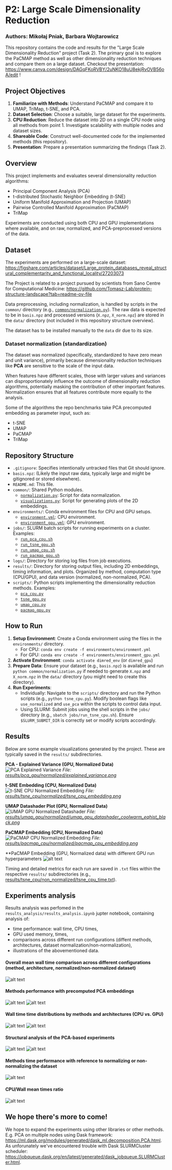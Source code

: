 # P2: Large Scale Dimensionality Reduction
### Authors: Mikołaj Pniak, Barbara Wojtarowicz

This repository contains the code and results for the "Large Scale Dimensionality Reduction" project (Task 2). The primary goal is to explore the PaCMAP method as well as other dimensionality reduction techniques and compare them on a large dataset.
Checkout the presentation: https://www.canva.com/design/DAGqFKoRVBY/2uNKO18uU8ekjRvOVB56oA/edit !

## Project Objectives

1.  **Familiarize with Methods**: Understand PaCMAP and compare it to UMAP, TriMap, t-SNE, and PCA.
2.  **Dataset Selection**: Choose a suitable, large dataset for the experiments.
3.  **CPU Reduction**: Reduce the dataset into 2D on a single CPU node using all methods from point 1. Investigate scalability with multiple nodes and dataset sizes.
4.  **Shareable Code**: Construct well-documented code for the implemented methods (this repository).
5.  **Presentation**: Prepare a presentation summarizing the findings (Task 2).

## Overview

This project implements and evaluates several dimensionality reduction algorithms:
*   Principal Component Analysis (PCA)
*   t-distributed Stochastic Neighbor Embedding (t-SNE)
*   Uniform Manifold Approximation and Projection (UMAP)
*   Pairwise Controlled Manifold Approximation (PaCMAP)
*   TriMap

Experiments are conducted using both CPU and GPU implementations where available, and on raw, normalized, and PCA-preprocessed versions of the data.

## Dataset

The experiments are performed on a large-scale dataset:
https://figshare.com/articles/dataset/Large_protein_databases_reveal_structural_complementarity_and_functional_locality/27203073

The Project is related to a project pursued by scientists from Sano Centre for Computational Medicine: https://github.com/Tomasz-Lab/protein-structure-landscape?tab=readme-ov-file


Data preprocessing, including normalization, is handled by scripts in the `common/` directory (e.g., [`common/normalization.py`](common/normalization.py)). The raw data is expected to be in `basis.npz` and processed versions (`X.npz`, `X_norm.npz`) are stored in the `data/` directory (not included in this repository structure overview).

The dataset has to be installed manually to the `data` dir due to its size.

### Dataset normalization (standardization)
The dataset was normalized (specifically, standardized to have zero mean and unit variance), primarily because dimensionality reduction techniques like **PCA** are sensitive to the scale of the input data.

When features have different scales, those with larger values and variances can disproportionately influence the outcome of dimensionality reduction algorithms, potentially masking the contribution of other important features. Normalization ensures that all features contribute more equally to the analysis.

Some of the algorithms the repo benchmarks take PCA precomputed embedding as parameter input, such as:
- t-SNE
- UMAP
- PaCMAP
- TriMap


## Repository Structure

*   `.gitignore`: Specifies intentionally untracked files that Git should ignore.
*   `basis.npz`: (Likely the input raw data, typically large and might be gitignored or stored elsewhere).
*   `README.md`: This file.
*   `common/`: Shared Python modules.
    *   [`normalization.py`](common/normalization.py): Script for data normalization.
    *   [`visualizations.py`](common/visualizations.py): Script for generating plots of the 2D embeddings.
*   `environments/`: Conda environment files for CPU and GPU setups.
    *   [`environment.yml`](environments/environment.yml): CPU environment.
    *   [`environment_gpu.yml`](environments/environment_gpu.yml): GPU environment.
*   `jobs/`: SLURM batch scripts for running experiments on a cluster. Examples:
    *   [`run_pca_cpu.sh`](jobs/run_pca_cpu.sh)
    *   [`run_tsne_gpu.sh`](jobs/run_tsne_gpu.sh)
    *   [`run_umap_cpu.sh`](jobs/run_umap_cpu.sh)
    *   [`run_pacmap_gpu.sh`](jobs/run_pacmap_gpu.sh)
*   `logs/`: Directory for storing log files from job executions.
*   `results/`: Directory for storing output files, including 2D embeddings, timing information, and plots. Organized by method, computation type (CPU/GPU), and data version (normalized, non-normalized, PCA).
*   `scripts/`: Python scripts implementing the dimensionality reduction methods. Examples:
    *   [`pca_cpu.py`](scripts/pca_cpu.py)
    *   [`tsne_gpu.py`](scripts/tsne_gpu.py)
    *   [`umap_cpu.py`](scripts/umap_cpu.py)
    *   [`pacmap_gpu.py`](scripts/pacmap_gpu.py)

## How to Run

1.  **Setup Environment**: Create a Conda environment using the files in the `environments/` directory.
    *   For CPU: `conda env create -f environments/environment.yml`
    *   For GPU: `conda env create -f environments/environment_gpu.yml`
2.  **Activate Environment**: `conda activate dimred_env` (or `dimred_gpu`)
3.  **Prepare Data**: Ensure your dataset (e.g., `basis.npz`) is available and run `python common/normalization.py` if needed to generate `X.npz` and `X_norm.npz` in the `data/` directory (you might need to create this directory).
4.  **Run Experiments**:
    *   Individually: Navigate to the `scripts/` directory and run the Python scripts (e.g., `python tsne_cpu.py`). Modify boolean flags like `use_normalized` and `use_pca` within the scripts to control data input.
    *   Using SLURM: Submit jobs using the shell scripts in the `jobs/` directory (e.g., `sbatch jobs/run_tsne_cpu.sh`). Ensure `$SLURM_SUBMIT_DIR` is correctly set or modify scripts accordingly.

## Results

Below are some example visualizations generated by the project. These are typically saved in the `results/` subdirectories.

**PCA - Explained Variance (GPU, Normalized Data)**
![PCA Explained Variance](results/pca_gpu/normalized/explained_variance.png)
*File: [results/pca_gpu/normalized/explained_variance.png](results/pca_gpu/normalized/explained_variance.png)*

**t-SNE Embedding (CPU, Normalized Data)**
![t-SNE CPU Normalized Embedding](results\tsne_cpu\non_normalized\tsne_cpu_embedding.png)
*File: [results/tsne_cpu/normalized/tsne_cpu_embedding.png](results/tsne_cpu/normalized/tsne_cpu_embedding.png)*

**UMAP Datashader Plot (GPU, Normalized Data)**
![UMAP GPU Normalized Datashader](results/umap_gpu/normalized/umap_gpu_datashader_coolwarm_eqhist_black.png)
*File: [results/umap_gpu/normalized/umap_gpu_datashader_coolwarm_eqhist_black.png](results/umap_gpu/normalized/umap_gpu_datashader_coolwarm_eqhist_black.png)*

**PaCMAP Embedding (CPU, Normalized Data)**
![PaCMAP CPU Normalized Embedding](results/pacmap_cpu/normalized/pacmap_cpu_embedding.png)
*File: [results/pacmap_cpu/normalized/pacmap_cpu_embedding.png](results/pacmap_cpu/normalized/pacmap_cpu_embedding.png)*

**PaCMAP Embedding (GPU, Normalized data) with different GPU run hyperparameters
![alt text](demo-images/image.png)

Timing and detailed metrics for each run are saved in `.txt` files within the respective `results/` subdirectories (e.g., [results/tsne_cpu/non_normalized/tsne_cpu_time.txt](results/tsne_cpu/non_normalized/tsne_cpu_time.txt)).

## Experiments analysis
Results analysis was perfomed in the `results_analysis/results_analysis.ipynb` jupter notebook, containing analysis of:
- time performance: wall time, CPU times,
- GPU used memory, times,
- comparisons across different run configurations (diffent methods, architectures, dataset normalization/non-normalization),
- illustrations of the abovementioned data.

#### Overall mean wall time comparison across different configurations (method, architecture, normalized/non-normalized dataset)
![alt text](demo-images/image-5.png)

#### Methods performance with precomputed PCA embeddings
![alt text](demo-images/image-1.png)
![alt text](demo-images/image-7.png)

#### Wall time time distributions by methods and architectures (CPU vs. GPU)
![alt text](demo-images/image-3.png)
![alt text](demo-images/image-6.png)

#### Structural analysis of the PCA-based experiments
![alt text](demo-images/image-10.png)
![alt text](demo-images/image-9.png)

#### Methods time performance with reference to normalizing or non-normalizing the dataset
![alt text](demo-images/image-4.png)

#### CPU/Wall mean times ratio
![alt text](demo-images/image-2.png)

## We hope there's more to come!
We hope to expand the experiments using other libraries or other methods. E.g. PCA on multiple nodes using Dask framework: 
https://ml.dask.org/modules/generated/dask_ml.decomposition.PCA.html.
As unforunately we've encountered trouble with Dask SLURMCluster scheduler: https://jobqueue.dask.org/en/latest/generated/dask_jobqueue.SLURMCluster.html.
